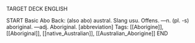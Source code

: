 TARGET DECK
ENGLISH

START
Basic
Abo
Back: (also abo) austral. Slang usu. Offens. —n. (pl. -s) aboriginal. —adj. Aboriginal. [abbreviation]
Tags: [[Aborigine]], [[Aboriginal]], [[native_Australian]], [[Australian_Aborigine]]
END
